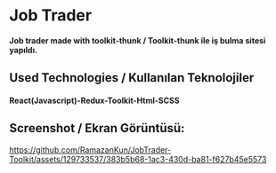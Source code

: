 <h1>Job Trader</h1>
<h4> Job trader made with toolkit-thunk / Toolkit-thunk ile iş bulma sitesi yapıldı.</h4>


<h2>Used Technologies / Kullanılan Teknolojiler</h2>
<h4>React(Javascript)-Redux-Toolkit-Html-SCSS</h4>

<h2>Screenshot / Ekran Görüntüsü:</h2>




https://github.com/RamazanKun/JobTrader-Toolkit/assets/129733537/383b5b68-1ac3-430d-ba81-f627b45e5573




